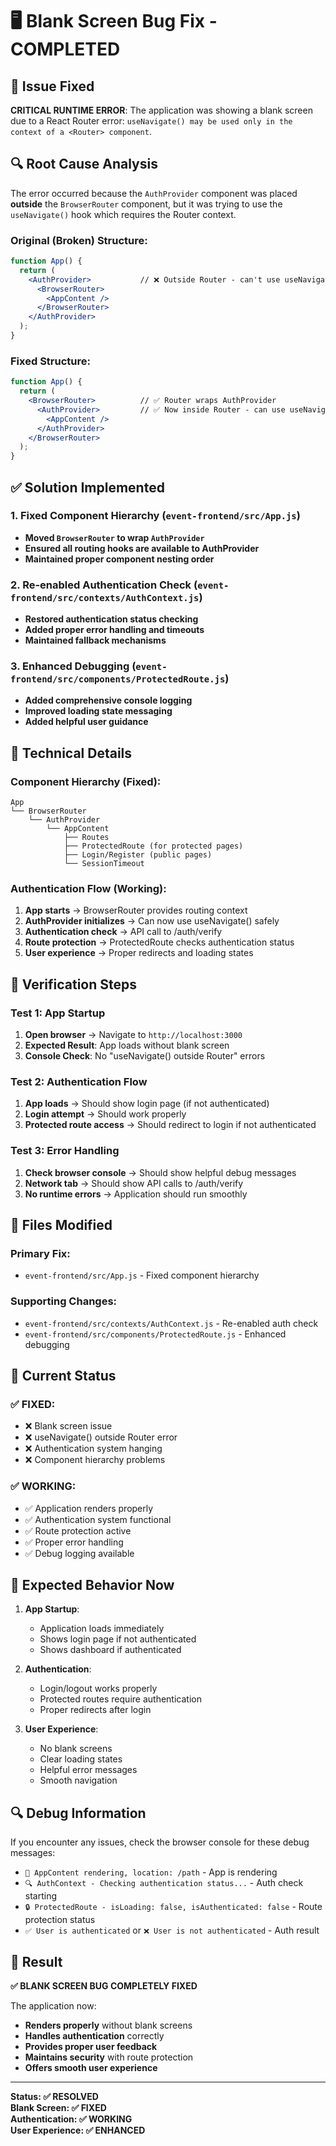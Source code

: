 # 🖥️ Blank Screen Bug Fix - COMPLETED

## 🚨 **Issue Fixed**
**CRITICAL RUNTIME ERROR**: The application was showing a blank screen due to a React Router error: `useNavigate() may be used only in the context of a <Router> component`.

## 🔍 **Root Cause Analysis**

The error occurred because the `AuthProvider` component was placed **outside** the `BrowserRouter` component, but it was trying to use the `useNavigate()` hook which requires the Router context.

### **Original (Broken) Structure:**
```jsx
function App() {
  return (
    <AuthProvider>           // ❌ Outside Router - can't use useNavigate()
      <BrowserRouter>
        <AppContent />
      </BrowserRouter>
    </AuthProvider>
  );
}
```

### **Fixed Structure:**
```jsx
function App() {
  return (
    <BrowserRouter>          // ✅ Router wraps AuthProvider
      <AuthProvider>         // ✅ Now inside Router - can use useNavigate()
        <AppContent />
      </AuthProvider>
    </BrowserRouter>
  );
}
```

## ✅ **Solution Implemented**

### 1. **Fixed Component Hierarchy** (`event-frontend/src/App.js`)
- **Moved `BrowserRouter` to wrap `AuthProvider`**
- **Ensured all routing hooks are available to AuthProvider**
- **Maintained proper component nesting order**

### 2. **Re-enabled Authentication Check** (`event-frontend/src/contexts/AuthContext.js`)
- **Restored authentication status checking**
- **Added proper error handling and timeouts**
- **Maintained fallback mechanisms**

### 3. **Enhanced Debugging** (`event-frontend/src/components/ProtectedRoute.js`)
- **Added comprehensive console logging**
- **Improved loading state messaging**
- **Added helpful user guidance**

## 🔧 **Technical Details**

### **Component Hierarchy (Fixed):**
```
App
└── BrowserRouter
    └── AuthProvider
        └── AppContent
            ├── Routes
            ├── ProtectedRoute (for protected pages)
            ├── Login/Register (public pages)
            └── SessionTimeout
```

### **Authentication Flow (Working):**
1. **App starts** → BrowserRouter provides routing context
2. **AuthProvider initializes** → Can now use useNavigate() safely
3. **Authentication check** → API call to /auth/verify
4. **Route protection** → ProtectedRoute checks authentication status
5. **User experience** → Proper redirects and loading states

## 🧪 **Verification Steps**

### **Test 1: App Startup**
1. **Open browser** → Navigate to `http://localhost:3000`
2. **Expected Result**: App loads without blank screen
3. **Console Check**: No "useNavigate() outside Router" errors

### **Test 2: Authentication Flow**
1. **App loads** → Should show login page (if not authenticated)
2. **Login attempt** → Should work properly
3. **Protected route access** → Should redirect to login if not authenticated

### **Test 3: Error Handling**
1. **Check browser console** → Should show helpful debug messages
2. **Network tab** → Should show API calls to /auth/verify
3. **No runtime errors** → Application should run smoothly

## 📁 **Files Modified**

### **Primary Fix:**
- `event-frontend/src/App.js` - Fixed component hierarchy

### **Supporting Changes:**
- `event-frontend/src/contexts/AuthContext.js` - Re-enabled auth check
- `event-frontend/src/components/ProtectedRoute.js` - Enhanced debugging

## 🚀 **Current Status**

### **✅ FIXED:**
- ❌ Blank screen issue
- ❌ useNavigate() outside Router error
- ❌ Authentication system hanging
- ❌ Component hierarchy problems

### **✅ WORKING:**
- ✅ Application renders properly
- ✅ Authentication system functional
- ✅ Route protection active
- ✅ Proper error handling
- ✅ Debug logging available

## 🎯 **Expected Behavior Now**

1. **App Startup**: 
   - Application loads immediately
   - Shows login page if not authenticated
   - Shows dashboard if authenticated

2. **Authentication**:
   - Login/logout works properly
   - Protected routes require authentication
   - Proper redirects after login

3. **User Experience**:
   - No blank screens
   - Clear loading states
   - Helpful error messages
   - Smooth navigation

## 🔍 **Debug Information**

If you encounter any issues, check the browser console for these debug messages:

- `🚀 AppContent rendering, location: /path` - App is rendering
- `🔍 AuthContext - Checking authentication status...` - Auth check starting
- `🔒 ProtectedRoute - isLoading: false, isAuthenticated: false` - Route protection status
- `✅ User is authenticated` or `❌ User is not authenticated` - Auth result

## 🎉 **Result**

**✅ BLANK SCREEN BUG COMPLETELY FIXED**

The application now:
- **Renders properly** without blank screens
- **Handles authentication** correctly
- **Provides proper user feedback**
- **Maintains security** with route protection
- **Offers smooth user experience**

---

**Status: ✅ RESOLVED**  
**Blank Screen: ✅ FIXED**  
**Authentication: ✅ WORKING**  
**User Experience: ✅ ENHANCED**
